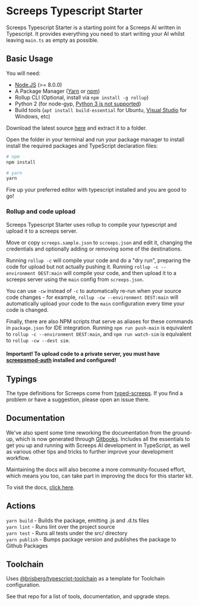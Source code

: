 # Screeps Typescript Starter

Screeps Typescript Starter is a starting point for a Screeps AI written in Typescript. It provides everything you need to start writing your AI whilst leaving `main.ts` as empty as possible.

## Basic Usage

You will need:

 - [Node.JS](https://nodejs.org/en/download) (>= 8.0.0)
 - A Package Manager ([Yarn](https://yarnpkg.com/en/docs/getting-started) or [npm](https://docs.npmjs.com/getting-started/installing-node))
 - Rollup CLI (Optional, install via `npm install -g rollup`)
 - Python 2 (for node-gyp, [Python 3 is not supported](https://github.com/nodejs/node-gyp/issues/193))
 - Build tools (`apt install build-essential` for Ubuntu, [Visual Studio](https://www.visualstudio.com/vs/) for Windows, etc)


Download the latest source [here](https://github.com/screepers/screeps-typescript-starter/archive/master.zip) and extract it to a folder.

Open the folder in your terminal and run your package manager to install install the required packages and TypeScript declaration files:

```bash
# npm
npm install

# yarn
yarn
```

Fire up your preferred editor with typescript installed and you are good to go!

### Rollup and code upload

Screeps Typescript Starter uses rollup to compile your typescript and upload it to a screeps server.

Move or copy `screeps.sample.json` to `screeps.json` and edit it, changing the credentials and optionally adding or removing some of the destinations.

Running `rollup -c` will compile your code and do a "dry run", preparing the code for upload but not actually pushing it. Running `rollup -c --environment DEST:main` will compile your code, and then upload it to a screeps server using the `main` config from `screeps.json`.

You can use `-cw` instead of `-c` to automatically re-run when your source code changes - for example, `rollup -cw --environment DEST:main` will automatically upload your code to the `main` configuration every time your code is changed.

Finally, there are also NPM scripts that serve as aliases for these commands in `package.json` for IDE integration. Running `npm run push-main` is equivalent to `rollup -c --environment DEST:main`, and `npm run watch-sim` is equivalent to `rollup -cw --dest sim`.

#### Important! To upload code to a private server, you must have [screepsmod-auth](https://github.com/ScreepsMods/screepsmod-auth) installed and configured!

## Typings

The type definitions for Screeps come from [typed-screeps](https://github.com/screepers/typed-screeps). If you find a problem or have a suggestion, please open an issue there.

## Documentation

We've also spent some time reworking the documentation from the ground-up, which is now generated through [Gitbooks](https://www.gitbook.com/). Includes all the essentials to get you up and running with Screeps AI development in TypeScript, as well as various other tips and tricks to further improve your development workflow.

Maintaining the docs will also become a more community-focused effort, which means you too, can take part in improving the docs for this starter kit.

To visit the docs, [click here](https://screepers.gitbooks.io/screeps-typescript-starter/).

## Actions

`yarn build` - Builds the package, emitting .js and .d.ts files\
`yarn lint` - Runs lint over the project source\
`yarn test` - Runs all tests under the src/ directory\
`yarn publish` - Bumps package version and publishes the package to Github Packages

## Toolchain

Uses [@brisberg/typescript-toolchain](https://github.com/brisberg/typescript-toolchain) as a template for Toolchain configuration.

See that repo for a list of tools, documentation, and upgrade steps.
